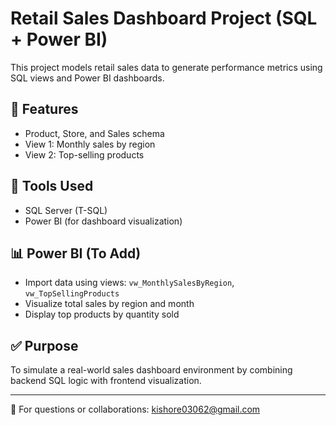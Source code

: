 # Retail Sales Dashboard Project (SQL + Power BI)

This project models retail sales data to generate performance metrics using SQL views and Power BI dashboards.

## 📌 Features
- Product, Store, and Sales schema
- View 1: Monthly sales by region
- View 2: Top-selling products

## 🧰 Tools Used
- SQL Server (T-SQL)
- Power BI (for dashboard visualization)

## 📊 Power BI (To Add)
- Import data using views: `vw_MonthlySalesByRegion`, `vw_TopSellingProducts`
- Visualize total sales by region and month
- Display top products by quantity sold

## ✅ Purpose
To simulate a real-world sales dashboard environment by combining backend SQL logic with frontend visualization.

---

📧 For questions or collaborations: kishore03062@gmail.com

